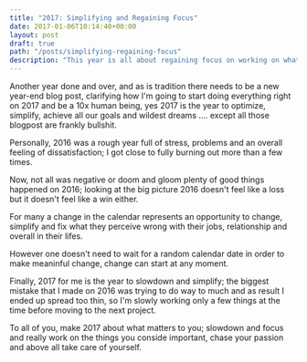 ```yaml
---
title: "2017: Simplifying and Regaining Focus"
date: 2017-01-06T10:14:40+00:00
layout: post
draft: true
path: "/posts/simplifying-regaining-focus"
description: "This year is all about regaining focus on working on what is important"
---
```


Another year done and over, and as is tradition there needs to be a new year-end blog post, clarifying how I'm going to start doing everything right on 2017 and be a 10x human being, yes 2017 is the year to optimize, simplify, achieve all our goals and wildest dreams .... except all those blogpost are frankly bullshit. 

Personally, 2016 was a rough year full of stress, problems and an overall feeling of dissatisfaction; I got close to fully burning out more than a few times. 

Now, not all was negative or doom and gloom plenty of good things happened on 2016; looking at the big picture 2016 doesn't feel like a loss but it doesn't feel like a win either. 

For many a change in the calendar represents an opportunity to change, simplify and fix what they perceive wrong with their jobs, relationship and overall in their lifes.

However one doesn't need to wait for a random calendar date in order to make meaninful change, change can start at any moment. 

Finally, 2017 for me is the year to slowdown and simplify; the biggest mistake that I made on 2016 was trying to do way to much and as result I ended up spread too thin, so I'm slowly working only a few things at the time before moving to the next project. 

To all of you, make 2017 about what matters to you; slowdown and focus and really work on the things you conside important, chase your passion and above all take care of yourself. 
